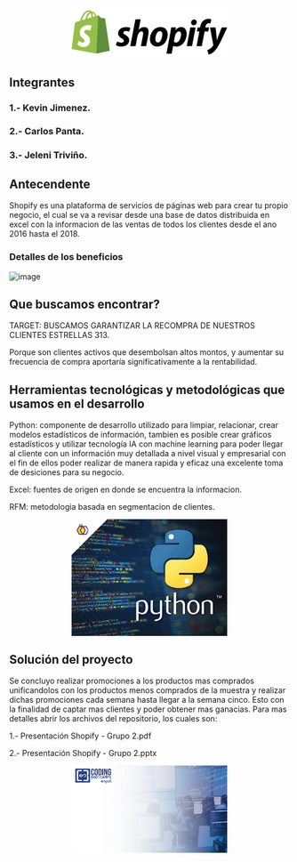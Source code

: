 <p align="center"><img align="center" width="280" src="/img/Logo2.svg"/></p>

<h2>Integrantes</h2>
<h3 align="left">1.- Kevin Jimenez.</h3>
<h3 align="left">2.- Carlos Panta.</h3>
<h3 align="left">3.- Jeleni Triviño.</h3>

<h2>Antecendente</h2>

Shopify es una plataforma de servicios de páginas web para crear tu propio negocio, el cual se va a revisar desde una base de datos distribuida en excel con la informacion de las ventas de todos los clientes desde el ano 2016 hasta el 2018.

<h3>Detalles de los beneficios</h3>
<img width="1650" height="682" alt="image" src="https://github.com/user-attachments/assets/252e4e75-ba88-4d99-91ef-a66bf3b73c8b" />

<h2>Que buscamos encontrar?</h2>

TARGET: BUSCAMOS GARANTIZAR LA RECOMPRA DE NUESTROS CLIENTES ESTRELLAS 313.

Porque son clientes activos que desembolsan altos montos, y aumentar su frecuencia de compra aportaría significativamente  a la rentabilidad.

<h2>Herramientas tecnológicas y metodológicas que usamos en el desarrollo</h2>

Python: componente de desarrollo utilizado para limpiar, relacionar, crear modelos estadísticos de información, tambien es posible crear gráficos estadísticos y utilizar tecnología IA con machine learning para poder llegar al cliente con un información muy detallada a nivel visual y empresarial con el fin de ellos poder realizar de manera rapida y eficaz una excelente toma de desiciones para su negocio.

Excel: fuentes de origen en donde se encuentra la informacion.

RFM: metodologia basada en segmentacion de clientes.
<p align="center"><img align="center" width="280" src="/img/Python.jpg"/></p>

<h2>Solución del proyecto</h2>

Se concluyo realizar promociones a los productos mas comprados unificandolos con los productos menos comprados de la muestra y realizar dichas promociones cada semana hasta llegar a la semana cinco. Esto con la finalidad de captar mas clientes y poder obtener mas ganacias.
Para mas detalles abrir los archivos del repositorio, los cuales son:

1.- Presentación Shopify - Grupo 2.pdf

2.- Presentación Shopify - Grupo 2.pptx

<p align="center"><img align="center" width="280" src="/img/FondoGrupo.jpeg"/></p>
